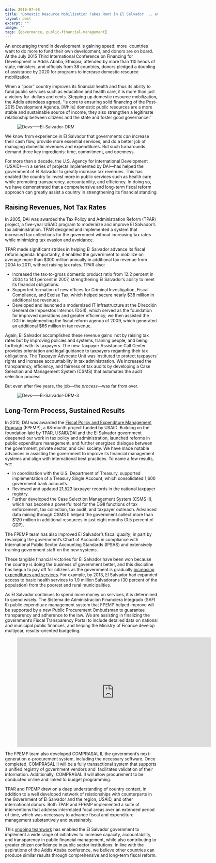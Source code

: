 ```yaml
---
date: 2016-07-08
title: "Domestic Resource Mobilization Takes Root in El Salvador ... and Beyond?"
layout: post
excerpt: ""
image: ""
tags: [governance, public-financial-management]
---
```

<p>An encouraging trend in development is gaining speed: more  countries want to do more to fund their own development, and donors are on board. At the July 2015 Third International Conference on Financing for Development in Addis Ababa, Ethiopia, attended by more than 110 heads of state, ministers, and officials from 38 countries, donors pledged a doubling of assistance by 2020 for programs to increase domestic resource mobilization.</p><p>When a “poor” country improves its financial health and thus its ability to fund public services such as education and health care, it is more than just a victory for  dollars and cents. Stepping up domestic resource mobilization, the Addis attendees agreed, “is core to ensuring solid financing of the Post-2015 Development Agenda. [While] domestic public resources are a more stable and sustainable source of income, they also strengthen a legitimate relationship between citizens and the state and foster good governance.”</p><figure class="kg-card kg-image-card"><img src="https://pubs.ghost.io/uploads/Devs----El-Salvador-DRM.jpg" class="kg-image" alt="Devs----El-Salvador-DRM" loading="lazy" title="United Nations Secretary-General Ban Ki-moon (center) greets Ethiopian Prime Minister Hailemariam Desalegn in July 2015 at the Third International Conference on Financing for Development in Addis Ababa. UN Photo/Eskinder Debebe"></figure><p>We know from experience in El Salvador that governments <em>can</em> increase their cash flow, provide more essential services, and do a better job of managing domestic revenues and expenditures. But such turnarounds demand three key ingredients: time, commitment, and openness.</p><p>For more than a decade, the U.S. Agency for International Development (USAID)—in a series of projects implemented by DAI—has helped the government of El Salvador to greatly increase tax revenues. This has enabled the country to invest more in public services such as health care while promoting transparency, accountability, and efficiency. In doing so, we have demonstrated that a comprehensive and long-term fiscal reform approach can greatly assist a country in strengthening its financial standing.</p><h2 id="raising-revenues-not-tax-rates">Raising Revenues, Not Tax Rates</h2><p>In 2005, DAI was awarded the Tax Policy and Administration Reform (TPAR) project, a five-year USAID program to modernize and improve El Salvador’s tax administration. TPAR designed and implemented a system that increased tax collections for the government without increasing tax rates while minimizing tax evasion and avoidance.</p><p>TPAR made significant strides in helping El Salvador advance its fiscal reform agenda. Importantly, it enabled the government to mobilize on average more than $300 million annually in additional tax revenue from 2004 to 2011, without raising tax rates. TPAR also:</p><ul><li>Increased the tax-to-gross domestic product ratio from 12.2 percent in 2004 to 14.1 percent in 2007, strengthening El Salvador’s ability to meet its financial obligations.</li><li>Supported formation of new offices for Criminal Investigation, Fiscal Compliance, and Excise Tax, which helped secure nearly $38 million in additional tax revenues.</li><li>Developed and launched a modernized IT infrastructure at the Dirección General de Impuestos Internos (DGII), which served as the foundation for improved operations and greater efficiency; we then assisted the DGII in implementing the fiscal reform agenda of 2009, which generated an additional $66 million in tax revenue.</li></ul><p>Again, El Salvador accomplished these revenue gains  not by raising tax rates but by improving policies and systems, training people, and being forthright with its taxpayers. The new Taxpayer Assistance Call Center provides orientation and legal guidance to taxpayers regarding their tax obligations. The Taxpayer Advocate Unit was instituted to protect taxpayers’ rights and increase accountability in tax administration. We increased the transparency, efficiency, and fairness of tax audits by developing a Case Selection and Management System (CSMS) that automates the audit selection process.</p><p>But even after five years, the job—the <em>process</em>—was far from over.</p><figure class="kg-card kg-image-card"><img src="https://pubs.ghost.io/uploads/Devs----El-Salvador-DRM-3.jpg" class="kg-image" alt="Devs----El-Salvador-DRM-3" loading="lazy"></figure><h2 id="long-term-process-sustained-results">Long-Term Process, Sustained Results</h2><p>In 2010, DAI was awarded the <a href="http://dai.com/our-work/projects/el-salvador%E2%80%94fiscal-policy-and-expenditure-management-program-fpemp">Fiscal Policy and Expenditure Management Program</a> (FPEMP), a 68-month project funded by USAID. Building on the foundation laid by TPAR, USAID/DAI and the El Salvador government deepened our work in tax policy and administration, launched reforms in public expenditure management, and further energized dialogue between the government, private sector, and civil society. We have made notable advances in assisting the government to improve its financial management systems and align with international best practices. To name a few results, we:</p><ul><li>In coordination with the U.S. Department of Treasury, supported implementation of a Treasury Single Account, which consolidated 1,600 government bank accounts.</li><li>Reviewed and updated 21,523 taxpayer records in the national taxpayer registry.</li><li>Further developed the Case Selection Management System (CSMS II), which has become a powerful tool for the DGII functions of tax enforcement, tax collection, tax audit, and taxpayer outreach. Advanced data mining through CSMS II helped the government collect more than $120 million in additional resources in just eight months (0.5 percent of GDP).</li></ul><p>The FPEMP team has also improved El Salvador’s fiscal <em>quality</em>, in part by revamping the government’s Chart of Accounts in compliance with International Public Sector Accounting Standards (IPSAS) and extensively training government staff on the new systems.</p><p>These tangible financial victories for El Salvador have been won because the country is doing the business of government better, and this discipline has begun to pay off for citizens as the government is gradually <a href="http://dai-global-developments.com/articles/when-tax-reform-leads-to-increased-funding-for-health-services/">increasing expenditures and services</a>. For example, by 2013, El Salvador had expanded access to basic health services to 1.9 million Salvadorans (30 percent of the population) from the poorest and rural municipalities.</p><p>As El Salvador continues to spend more money on services, it is determined to spend wisely. The Sistema de Administración Financiera Integrado (SAFI II) public expenditure management system that FPEMP helped improve will be supported by a new Public Procurement Ombudsman to guarantee transparency and adherence to the law. We are assisting in finalizing the government’s Fiscal Transparency Portal to include detailed data on national and municipal public finances, and helping the Ministry of Finance develop multiyear, results-oriented budgeting.</p><figure class="kg-card kg-embed-card"><iframe src="https://player.vimeo.com/video/232543519" width="640" height="360" frameborder="0" webkitallowfullscreen="" mozallowfullscreen="" allowfullscreen=""></iframe></figure><p>The FPEMP team also developed COMPRASAL II, the government’s next-generation e-procurement system, including the necessary software. Once completed, COMPRASAL II will be a fully transactional system that supports a unified registry of government vendors and  facilitates validation of their information. Additionally, COMPRASAL II will allow procurement to be conducted online and linked to budget programming.</p><p>TPAR and FPEMP drew on a deep understanding of country context, in addition to a well developed network of relationships with counterparts in the Government of El Salvador and the region, USAID, and other international donors. Both TPAR and FPEMP implemented a suite of interventions that address interrelated focal areas over an extended period of time, which was necessary to advance fiscal and expenditure management substantively and sustainably.</p><p>This <a href="https://www.dai.com/our-work/projects/el-salvador-domestic-resource-mobilization-program">ongoing teamwork</a> has enabled the El Salvador government to implement a wide range of initiatives to increase capacity, accountability, and transparency in public financial management, while also contributing to greater citizen confidence in public sector institutions. In line with the aspirations of the Addis Ababa conference, we believe other countries can produce similar results through comprehensive and long-term fiscal reform.</p>
  